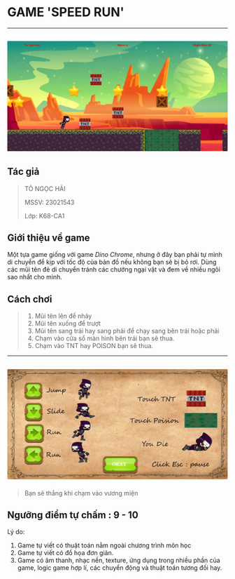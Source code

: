 # GAME 'SPEED RUN'
---
![](demo1.jpg)
---
## Tác giả
> TÔ NGỌC HẢI
> 
> MSSV: 23021543
> 
> Lớp: K68-CA1

## Giới thiệu về game
Một tựa game giống với game *_Dino Chrome_*, nhưng ở đây bạn phải tự mình di chuyển
để kịp với tốc độ của bản đồ nếu không bạn sẽ bị bỏ rơi. Dùng các mũi tên đẻ di 
chuyển tránh các chướng ngại vật và đem về nhiều ngôi sao nhất cho mình.

## Cách chơi
>1. Mũi tên lên để nhảy
>2. Mũi tên xuống để trượt
>3. Mũi tên sang trái hay sang phải để chạy sang bên trái hoặc phải
>4. Chạm vào cửa sổ màn hình bên trái bạn sẽ thua.
>5. Chạm vào TNT hay POISON bạn sẽ thua.
---

![](rule.png)
---
> Bạn sẽ thắng khi chạm vào vương miện
 ## Ngưỡng điểm tự chấm : 9 - 10
 Lý do:
 1. Game tự viết có thuật toán nằm ngoài chương trình môn học 
 2. Game tự viết có đồ họa đơn giản. 
 3. Game có âm thanh, nhạc nền, texture, ứng dụng trong nhiều phần của game,
logic game hợp lí, các chuyển động và thuật toán tương đối hay.




